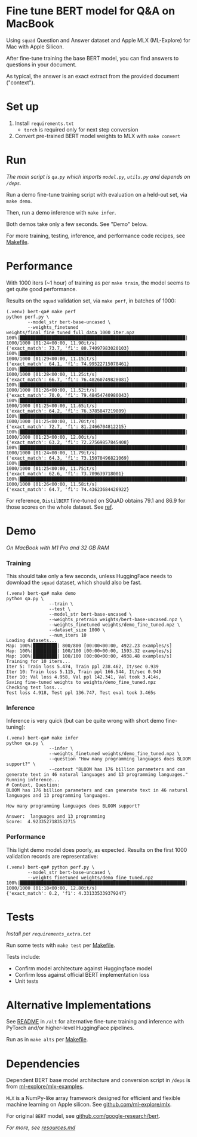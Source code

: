 # Fine tune BERT model for Q&A on MacBook

Using `squad` Question and Answer dataset and Apple MLX (ML-Explore) for Mac
with Apple Silicon.

After fine-tune training the base BERT model, you can find answers to questions
in your document.

As typical, the answer is an exact extract from the provided document ("context").

# Set up

1. Install `requirements.txt`
    * `torch` is required only for next step conversion
1. Convert pre-trained BERT model weights to MLX with `make convert`

# Run

_The main script is `qa.py` which imports `model.py`, `utils.py` and depends on
`/deps`._

Run a demo fine-tune training script with evaluation on a held-out set, via
`make demo`.

Then, run a demo inference with `make infer`.

Both demos take only a few seconds. See "Demo" below.

For more training, testing, inference, and performance code recipes, see
[Makefile](Makefile).

# Performance

With 1000 iters (~1 hour) of training as per `make train`, the model seems to
get quite good performance.

Results on the `squad` validation set, via `make perf`, in batches of 1000:

```shell
(.venv) bert-qa# make perf
python perf.py \
		--model_str bert-base-uncased \
		--weights_finetuned weights/final_fine_tuned_full_data_1000_iter.npz
100%|██████████████████████████████████████████████████████████████| 1000/1000 [01:24<00:00, 11.90it/s]
{'exact_match': 73.7, 'f1': 80.74097983020103}
100%|██████████████████████████████████████████████████████████████| 1000/1000 [01:29<00:00, 11.15it/s]
{'exact_match': 64.1, 'f1': 74.99522715078461}
100%|██████████████████████████████████████████████████████████████| 1000/1000 [01:28<00:00, 11.25it/s]
{'exact_match': 66.7, 'f1': 76.48260749828081}
100%|██████████████████████████████████████████████████████████████| 1000/1000 [01:26<00:00, 11.52it/s]
{'exact_match': 70.0, 'f1': 79.48454740980043}
100%|██████████████████████████████████████████████████████████████| 1000/1000 [01:25<00:00, 11.65it/s]
{'exact_match': 64.2, 'f1': 76.3785847219809}
100%|██████████████████████████████████████████████████████████████| 1000/1000 [01:25<00:00, 11.70it/s]
{'exact_match': 72.7, 'f1': 81.2466704812215}
100%|██████████████████████████████████████████████████████████████| 1000/1000 [01:23<00:00, 12.00it/s]
{'exact_match': 63.2, 'f1': 72.27569857845408}
100%|██████████████████████████████████████████████████████████████| 1000/1000 [01:24<00:00, 11.79it/s]
{'exact_match': 64.3, 'f1': 73.15070496821069}
100%|██████████████████████████████████████████████████████████████| 1000/1000 [01:25<00:00, 11.75it/s]
{'exact_match': 62.6, 'f1': 73.709639718001}
100%|██████████████████████████████████████████████████████████████| 1000/1000 [01:26<00:00, 11.58it/s]
{'exact_match': 64.7, 'f1': 74.43623684426922}
```

For reference, `DistilBERT` fine-tuned on SQuAD obtains 79.1 and 86.9 for those
scores on the whole dataset. See [ref](https://arxiv.org/abs/1910.01108v2).


# Demo

_On MacBook with M1 Pro and 32 GB RAM_

### Training

This should take only a few seconds, unless HuggingFace needs to download the
`squad` dataset, which should also be fast.

```
(.venv) bert-qa# make demo
python qa.py \
                --train \
                --test \
                --model_str bert-base-uncased \
                --weights_pretrain weights/bert-base-uncased.npz \
                --weights_finetuned weights/demo_fine_tuned.npz \
                --dataset_size 1000 \
                --num_iters 10
Loading datasets...
Map: 100%|█████████| 800/800 [00:00<00:00, 4922.23 examples/s]
Map: 100%|█████████| 100/100 [00:00<00:00, 1593.32 examples/s]
Map: 100%|█████████| 100/100 [00:00<00:00, 4938.48 examples/s]
Training for 10 iters...
Iter 5: Train loss 5.474, Train ppl 238.462, It/sec 0.939
Iter 10: Train loss 5.115, Train ppl 166.544, It/sec 0.949
Iter 10: Val loss 4.958, Val ppl 142.341, Val took 3.414s, 
Saving fine-tuned weights to weights/demo_fine_tuned.npz
Checking test loss...
Test loss 4.918, Test ppl 136.747, Test eval took 3.465s
```

### Inference

Inference is very quick (but can be quite wrong with short demo fine-tuning):

```
(.venv) bert-qa# make infer
python qa.py \
                --infer \
                --weights_finetuned weights/demo_fine_tuned.npz \
                --question "How many programming languages does BLOOM support?" \
                --context "BLOOM has 176 billion parameters and can generate text in 46 natural languages and 13 programming languages."
Running inference...
# Context, Question:
BLOOM has 176 billion parameters and can generate text in 46 natural languages and 13 programming languages.

How many programming languages does BLOOM support? 

Answer:  languages and 13 programming
Score:  4.9233527183532715 
```

### Performance

This light demo model does poorly, as expected. Results on the first 1000
validation records are representative:

```
(.venv) bert-qa# python perf.py \
		--model_str bert-base-uncased \
		--weights_finetuned weights/demo_fine_tuned.npz
100%|██████████████████████████████████████████████████████████████| 1000/1000 [01:18<00:00, 12.80it/s]
{'exact_match': 0.2, 'f1': 4.331335339379247}
```

# Tests

_Install per `requirements_extra.txt`_

Run some tests with `make test` per [Makefile](Makefile).

Tests include:

  * Confirm model architecture against Huggingface model
  * Confirm loss against official BERT implementation loss
  * Unit tests

# Alternative Implementations

See [README](alt/README.md) in `/alt` for alternative fine-tune training and
inference with PyTorch and/or higher-level HuggingFace pipelines.

Run as in `make alts` per [Makefile](Makefile).

# Dependencies

Dependent BERT base model architecture and conversion script in `/deps` is from
[ml-explore/mlx-examples](https://github.com/ml-explore/mlx-examples/tree/main/bert).

`MLX` is a NumPy-like array framework designed for efficient and flexible
machine learning on Apple silicon. See
[github.com/ml-explore/mlx](https://github.com/ml-explore/mlx).

For original `BERT` model, see
[github.com/google-research/bert](https://github.com/google-research/bert).

_For more, see [resources.md](resources.md)_
